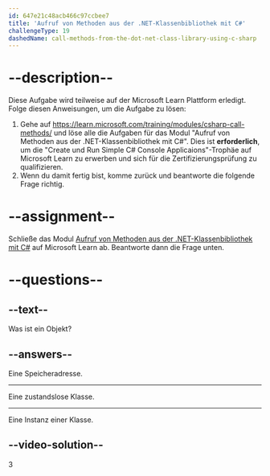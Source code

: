 ```yaml
---
id: 647e21c48acb466c97ccbee7
title: 'Aufruf von Methoden aus der .NET-Klassenbibliothek mit C#'
challengeType: 19
dashedName: call-methods-from-the-dot-net-class-library-using-c-sharp
---
```


# --description--

Diese Aufgabe wird teilweise auf der Microsoft Learn Plattform erledigt. Folge diesen Anweisungen, um die Aufgabe zu lösen:

1. Gehe auf <a href="https://learn.microsoft.com/training/modules/csharp-call-methods/" target="_blank" rel="noreferrer">https://learn.microsoft.com/training/modules/csharp-call-methods/</a> und löse alle die Aufgaben für das Modul "Aufruf von Methoden aus der .NET-Klassenbibliothek mit C#". Dies ist **erforderlich**, um die "Create und Run Simple C# Console Applicaions"-Trophäe auf Microsoft Learn zu erwerben und sich für die Zertifizierungsprüfung zu qualifizieren.
1. Wenn du damit fertig bist, komme zurück und beantworte die folgende Frage richtig.

# --assignment--

Schließe das Modul <a href="https://learn.microsoft.com/training/modules/csharp-call-methods/" target="_blank" rel="noreferrer">Aufruf von Methoden aus der .NET-Klassenbibliothek mit C#</a> auf Microsoft Learn ab. Beantworte dann die Frage unten.

# --questions--

## --text--

Was ist ein Objekt?

## --answers--

Eine Speicheradresse.

---

Eine zustandslose Klasse.

---

Eine Instanz einer Klasse.

## --video-solution--

3
